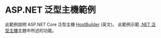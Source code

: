 # <a name="aspnet-generic-host-sample"></a>ASP.NET 泛型主機範例

此範例說明 ASP.NET Core 泛型主機 [HostBuilder](https://docs.microsoft.com/dotnet/api/microsoft.extensions.hosting.ihostedservice) \(英文\)。 此範例示範 [.NET 泛型主機](https://docs.microsoft.com/aspnet/core/fundamentals/host/generic-host)主題中所述的功能。
